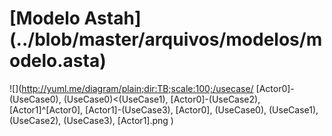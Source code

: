 # [Modelo Astah] (../blob/master/arquivos/modelos/modelo.asta)

![](http://yuml.me/diagram/plain;dir:TB;scale:100;/usecase/
[Actor0]-(UseCase0),
(UseCase0)<(UseCase1),
[Actor0]-(UseCase2),
[Actor1]^[Actor0],
[Actor1]-(UseCase3),
[Actor0],
(UseCase0),
(UseCase1),
(UseCase2),
(UseCase3),
[Actor1].png
)

